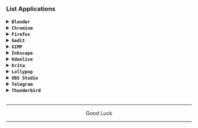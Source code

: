 ### List Applications

<details><summary><code><b>Blender</b></code></summary></br>

```
apk add blender
```
</details>

<details><summary><code><b>Chromium</b></code></summary></br>

[> Click Here <](https://github.com/wahasa/Alpine/blob/main/Apps/Chromiumfix.md)
</details>

<details><summary><code><b>Firefox</b></code></summary></br>

[> Click Here <](https://github.com/wahasa/Alpine/blob/main/Apps/Firefoxfix.md)
</details>

<details><summary><code><b>Gedit</b></code></summary></br>

```
apk add gedit
```
</details>

<details><summary><code><b>GIMP</b></code></summary></br>

```
apk add gimp
```
</details>

<details><summary><code><b>Inkscape</b></code></summary></br>

```
apk add inkscape
```
</details>

<details><summary><code><b>Kdenlive</b></code></summary></br>

```
apk add kdenlive
```
</details>

<details><summary><code><b>Krita</b></code></summary></br>

```
apk add krita
```
</details>

<details><summary><code><b>Lollypop</b></code></summary></br>

```
apk add lollypop
```
</details>

<details><summary><code><b>OBS Studio</b></code></summary></br>

```
apk add obs-studio
```
</details>

<details><summary><code><b>Telegram</b></code></summary></br>

```
apk add telegram-desktop
```
</details>

<details><summary><code><b>Thunderbird</b></code></summary></br>

```
apk add thunderbird
```
</details>
</br>

---
<p align="center">Good Luck</p>

---
